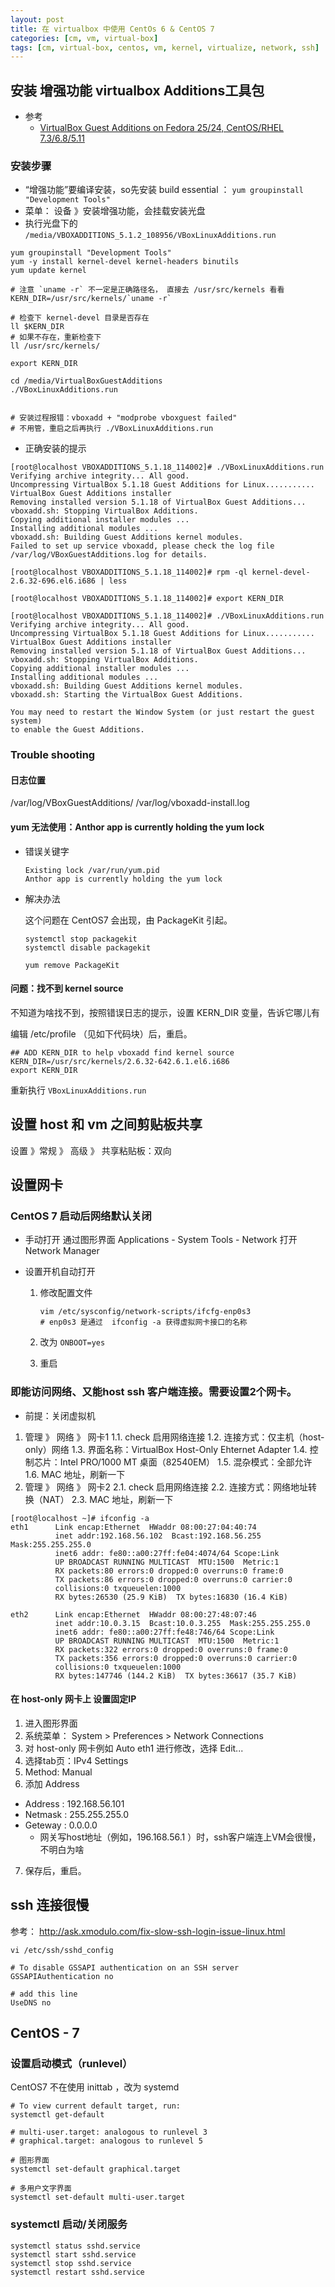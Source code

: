 ```yaml
---
layout: post
title: 在 virtualbox 中使用 CentOs 6 & CentOS 7
categories: [cm, vm, virtual-box]
tags: [cm, virtual-box, centos, vm, kernel, virtualize, network, ssh]
---
```





## 安装 增强功能 virtualbox Additions工具包

* 参考
  * [VirtualBox Guest Additions on Fedora 25/24, CentOS/RHEL 7.3/6.8/5.11](https://www.if-not-true-then-false.com/2010/install-virtualbox-guest-additions-on-fedora-centos-red-hat-rhel/)


### 安装步骤

* “增强功能”要编译安装，so先安装 build essential ： `yum groupinstall "Development Tools"`
* 菜单： 设备 》安装增强功能，会挂载安装光盘
* 执行光盘下的 `/media/VBOXADDITIONS_5.1.2_108956/VBoxLinuxAdditions.run`


```
yum groupinstall "Development Tools"
yum -y install kernel-devel kernel-headers binutils
yum update kernel

# 注意 `uname -r` 不一定是正确路径名， 直接去 /usr/src/kernels 看看
KERN_DIR=/usr/src/kernels/`uname -r`

# 检查下 kernel-devel 目录是否存在
ll $KERN_DIR
# 如果不存在，重新检查下
ll /usr/src/kernels/

export KERN_DIR

cd /media/VirtualBoxGuestAdditions
./VBoxLinuxAdditions.run


# 安装过程报错：vboxadd + "modprobe vboxguest failed"
# 不用管，重启之后再执行 ./VBoxLinuxAdditions.run
```

* 正确安装的提示

```
[root@localhost VBOXADDITIONS_5.1.18_114002]# ./VBoxLinuxAdditions.run 
Verifying archive integrity... All good.
Uncompressing VirtualBox 5.1.18 Guest Additions for Linux...........
VirtualBox Guest Additions installer
Removing installed version 5.1.18 of VirtualBox Guest Additions...
vboxadd.sh: Stopping VirtualBox Additions.
Copying additional installer modules ...
Installing additional modules ...
vboxadd.sh: Building Guest Additions kernel modules.
Failed to set up service vboxadd, please check the log file
/var/log/VBoxGuestAdditions.log for details.

[root@localhost VBOXADDITIONS_5.1.18_114002]# rpm -ql kernel-devel-2.6.32-696.el6.i686 | less

[root@localhost VBOXADDITIONS_5.1.18_114002]# export KERN_DIR

[root@localhost VBOXADDITIONS_5.1.18_114002]# ./VBoxLinuxAdditions.run 
Verifying archive integrity... All good.
Uncompressing VirtualBox 5.1.18 Guest Additions for Linux...........
VirtualBox Guest Additions installer
Removing installed version 5.1.18 of VirtualBox Guest Additions...
vboxadd.sh: Stopping VirtualBox Additions.
Copying additional installer modules ...
Installing additional modules ...
vboxadd.sh: Building Guest Additions kernel modules.
vboxadd.sh: Starting the VirtualBox Guest Additions.

You may need to restart the Window System (or just restart the guest system)
to enable the Guest Additions.

```


### Trouble shooting

#### 日志位置

/var/log/VBoxGuestAdditions/
/var/log/vboxadd-install.log

#### yum 无法使用：Anthor app is currently holding the yum lock

* 错误关键字
  ~~~
  Existing lock /var/run/yum.pid
  Anthor app is currently holding the yum lock
  ~~~

* 解决办法
  
  这个问题在 CentOS7 会出现，由 PackageKit 引起。
  ~~~
  systemctl stop packagekit
  systemctl disable packagekit

  yum remove PackageKit
  ~~~



#### 问题：找不到 kernel source

不知道为啥找不到，按照错误日志的提示，设置 KERN_DIR 变量，告诉它哪儿有

编辑 /etc/profile （见如下代码块）后，重启。

```
## ADD KERN_DIR to help vboxadd find kernel source
KERN_DIR=/usr/src/kernels/2.6.32-642.6.1.el6.i686
export KERN_DIR
```

重新执行 `VBoxLinuxAdditions.run`







## 设置 host 和 vm 之间剪贴板共享

设置 》常规 》 高级 》 共享粘贴板：双向


## 设置网卡


### CentOS 7 启动后网络默认关闭

* 手动打开
  通过图形界面 Applications - System Tools - Network 打开 Network Manager

* 设置开机自动打开
  
  1. 修改配置文件
      ~~~ shell
      vim /etc/sysconfig/network-scripts/ifcfg-enp0s3
      # enp0s3 是通过  ifconfig -a 获得虚拟网卡接口的名称
      ~~~
  
  2. 改为 `ONBOOT=yes`
  3. 重启



### 即能访问网络、又能host ssh 客户端连接。需要设置2个网卡。

* 前提：关闭虚拟机

1. 管理 》 网络 》 网卡1
  1.1. check 启用网络连接
  1.2. 连接方式：仅主机（host-only）网络
  1.3. 界面名称：VirtualBox Host-Only Ehternet Adapter
  1.4. 控制芯片：Intel PRO/1000 MT 桌面（82540EM）
  1.5. 混杂模式：全部允许
  1.6. MAC 地址，刷新一下
2. 管理 》 网络 》 网卡2
  2.1. check 启用网络连接
  2.2. 连接方式：网络地址转换（NAT）
  2.3. MAC 地址，刷新一下

```
[root@localhost ~]# ifconfig -a
eth1      Link encap:Ethernet  HWaddr 08:00:27:04:40:74  
          inet addr:192.168.56.102  Bcast:192.168.56.255  Mask:255.255.255.0
          inet6 addr: fe80::a00:27ff:fe04:4074/64 Scope:Link
          UP BROADCAST RUNNING MULTICAST  MTU:1500  Metric:1
          RX packets:80 errors:0 dropped:0 overruns:0 frame:0
          TX packets:86 errors:0 dropped:0 overruns:0 carrier:0
          collisions:0 txqueuelen:1000 
          RX bytes:26530 (25.9 KiB)  TX bytes:16830 (16.4 KiB)

eth2      Link encap:Ethernet  HWaddr 08:00:27:48:07:46  
          inet addr:10.0.3.15  Bcast:10.0.3.255  Mask:255.255.255.0
          inet6 addr: fe80::a00:27ff:fe48:746/64 Scope:Link
          UP BROADCAST RUNNING MULTICAST  MTU:1500  Metric:1
          RX packets:322 errors:0 dropped:0 overruns:0 frame:0
          TX packets:356 errors:0 dropped:0 overruns:0 carrier:0
          collisions:0 txqueuelen:1000 
          RX bytes:147746 (144.2 KiB)  TX bytes:36617 (35.7 KiB)
```

#### 在 host-only 网卡上 设置固定IP

1. 进入图形界面
2. 系统菜单： System > Preferences > Network Connections
3. 对 host-only 网卡例如 Auto eth1 进行修改，选择 Edit...
4. 选择tab页：IPv4 Settings
5. Method: Manual
6. 添加 Address
  * Address : 192.168.56.101
  * Netmask : 255.255.255.0
  * Geteway : 0.0.0.0
    * 网关写host地址（例如，196.168.56.1 ）时，ssh客户端连上VM会很慢，不明白为啥
7. 保存后，重启。



## ssh 连接很慢

参考： <http://ask.xmodulo.com/fix-slow-ssh-login-issue-linux.html>

~~~ shell
vi /etc/ssh/sshd_config

# To disable GSSAPI authentication on an SSH server
GSSAPIAuthentication no

# add this line
UseDNS no
~~~



## CentOS - 7

### 设置启动模式（runlevel）

CentOS7 不在使用 inittab ，改为 systemd

~~~ shell
# To view current default target, run:
systemctl get-default

# multi-user.target: analogous to runlevel 3
# graphical.target: analogous to runlevel 5

# 图形界面
systemctl set-default graphical.target

# 多用户文字界面
systemctl set-default multi-user.target

~~~


### systemctl 启动/关闭服务

~~~ shell
systemctl status sshd.service
systemctl start sshd.service
systemctl stop sshd.service
systemctl restart sshd.service
~~~






















